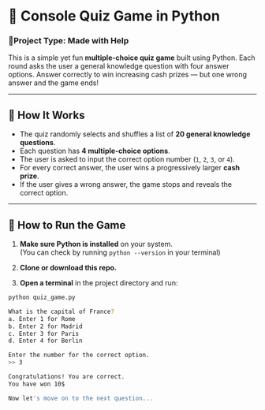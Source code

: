 # 🎯 Console Quiz Game in Python

### 🤝Project Type: Made with Help

This is a simple yet fun **multiple-choice quiz game** built using Python. Each round asks the user a general knowledge question with four answer options. Answer correctly to win increasing cash prizes — but one wrong answer and the game ends!

---

## 🧠 How It Works

- The quiz randomly selects and shuffles a list of **20 general knowledge questions**.
- Each question has **4 multiple-choice options**.
- The user is asked to input the correct option number (`1`, `2`, `3`, or `4`).
- For every correct answer, the user wins a progressively larger **cash prize**.
- If the user gives a wrong answer, the game stops and reveals the correct option.

---

## 🚀 How to Run the Game

1. **Make sure Python is installed** on your system.  
   (You can check by running `python --version` in your terminal)

2. **Clone or download this repo.**

3. **Open a terminal** in the project directory and run:

```bash
python quiz_game.py

What is the capital of France?
a. Enter 1 for Rome
b. Enter 2 for Madrid
c. Enter 3 for Paris
d. Enter 4 for Berlin

Enter the number for the correct option.
>> 3

Congratulations! You are correct.
You have won 10$

Now let's move on to the next question...
